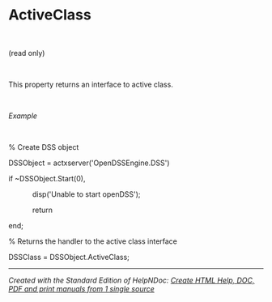 # ActiveClass

&nbsp;

(read only)

&nbsp;

This property returns an interface to active class.

&nbsp;

*Example*

&nbsp;

% Create DSS object

DSSObject = actxserver('OpenDSSEngine.DSS')

if ~DSSObject.Start(0),

&nbsp; &nbsp; &nbsp; &nbsp; &nbsp; &nbsp; disp('Unable to start openDSS');

&nbsp; &nbsp; &nbsp; &nbsp; &nbsp; &nbsp; return

end;

% Returns the handler to the active class interface

DSSClass = DSSObject.ActiveClass;

***
_Created with the Standard Edition of HelpNDoc: [Create HTML Help, DOC, PDF and print manuals from 1 single source](<https://www.helpndoc.com/help-authoring-tool>)_
